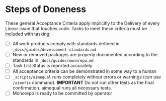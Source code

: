 # Steps of Doneness

These general Acceptance Criteria apply implicitly to the Delivery of every Linear issue that touches code. Tasks to meet these criteria must be included with tasking.

- [ ] All work products comply with standards defined in `_docs/guides/development-standards.md`
- [ ] New or removed packages are properly documented according to the standards in `_docs/guides/monorepo.md`
- [ ] Task List Status is reported accurately
- [ ] All acceptance criteria can be demonstrated in some way to a human
- [ ] `_scripts/aimequal` runs completely without errors or warnings (can use `/aimefix` command). **IMPORTANT** Do not run other tests as the final confirmation. aimequal runs all necessary tests.
- [ ] Monorepo is ready to be committed by operator
